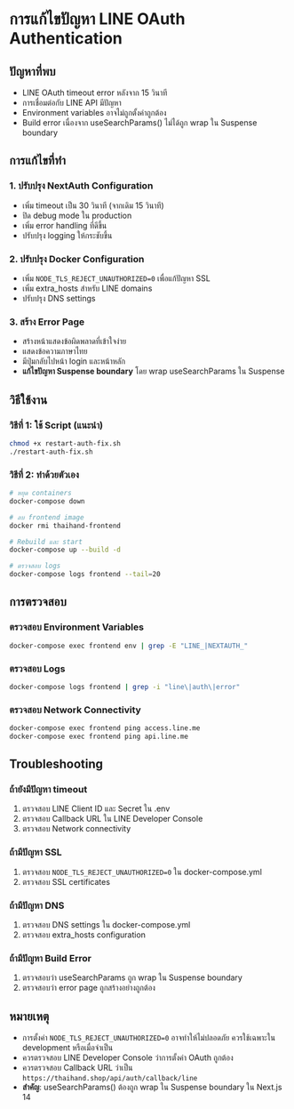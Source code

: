 # การแก้ไขปัญหา LINE OAuth Authentication

## ปัญหาที่พบ
- LINE OAuth timeout error หลังจาก 15 วินาที
- การเชื่อมต่อกับ LINE API มีปัญหา
- Environment variables อาจไม่ถูกตั้งค่าถูกต้อง
- Build error เนื่องจาก useSearchParams() ไม่ได้ถูก wrap ใน Suspense boundary

## การแก้ไขที่ทำ

### 1. ปรับปรุง NextAuth Configuration
- เพิ่ม timeout เป็น 30 วินาที (จากเดิม 15 วินาที)
- ปิด debug mode ใน production
- เพิ่ม error handling ที่ดีขึ้น
- ปรับปรุง logging ให้กระชับขึ้น

### 2. ปรับปรุง Docker Configuration
- เพิ่ม `NODE_TLS_REJECT_UNAUTHORIZED=0` เพื่อแก้ปัญหา SSL
- เพิ่ม extra_hosts สำหรับ LINE domains
- ปรับปรุง DNS settings

### 3. สร้าง Error Page
- สร้างหน้าแสดงข้อผิดพลาดที่เข้าใจง่าย
- แสดงข้อความภาษาไทย
- มีปุ่มกลับไปหน้า login และหน้าหลัก
- **แก้ไขปัญหา Suspense boundary** โดย wrap useSearchParams ใน Suspense

## วิธีใช้งาน

### วิธีที่ 1: ใช้ Script (แนะนำ)
```bash
chmod +x restart-auth-fix.sh
./restart-auth-fix.sh
```

### วิธีที่ 2: ทำด้วยตัวเอง
```bash
# หยุด containers
docker-compose down

# ลบ frontend image
docker rmi thaihand-frontend

# Rebuild และ start
docker-compose up --build -d

# ตรวจสอบ logs
docker-compose logs frontend --tail=20
```

## การตรวจสอบ

### ตรวจสอบ Environment Variables
```bash
docker-compose exec frontend env | grep -E "LINE_|NEXTAUTH_"
```

### ตรวจสอบ Logs
```bash
docker-compose logs frontend | grep -i "line\|auth\|error"
```

### ตรวจสอบ Network Connectivity
```bash
docker-compose exec frontend ping access.line.me
docker-compose exec frontend ping api.line.me
```

## Troubleshooting

### ถ้ายังมีปัญหา timeout
1. ตรวจสอบ LINE Client ID และ Secret ใน .env
2. ตรวจสอบ Callback URL ใน LINE Developer Console
3. ตรวจสอบ Network connectivity

### ถ้ามีปัญหา SSL
1. ตรวจสอบ `NODE_TLS_REJECT_UNAUTHORIZED=0` ใน docker-compose.yml
2. ตรวจสอบ SSL certificates

### ถ้ามีปัญหา DNS
1. ตรวจสอบ DNS settings ใน docker-compose.yml
2. ตรวจสอบ extra_hosts configuration

### ถ้ามีปัญหา Build Error
1. ตรวจสอบว่า useSearchParams ถูก wrap ใน Suspense boundary
2. ตรวจสอบว่า error page ถูกสร้างอย่างถูกต้อง

## หมายเหตุ
- การตั้งค่า `NODE_TLS_REJECT_UNAUTHORIZED=0` อาจทำให้ไม่ปลอดภัย ควรใช้เฉพาะใน development หรือเมื่อจำเป็น
- ควรตรวจสอบ LINE Developer Console ว่าการตั้งค่า OAuth ถูกต้อง
- ควรตรวจสอบ Callback URL ว่าเป็น `https://thaihand.shop/api/auth/callback/line`
- **สำคัญ**: useSearchParams() ต้องถูก wrap ใน Suspense boundary ใน Next.js 14 